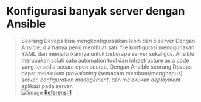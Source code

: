 # Konfigurasi banyak server dengan Ansible
> Seorang Devops bisa mengkonfigurasikan lebih dari 5 server Dengan Ansible, dia hanya perlu membuat satu file konfigurasi menggunakan YAML dan menjalankannya untuk beberapa server sekaligus. Ansible merupakan salah satu automation tool dan infrastructure as a code yang tersedia secara open source. Dengan Ansible seorang Devops dapat melakukan _provisioning_ (semacam membuat/menghapus) server, _configuration management_, dan melakukan _deployment_ aplikasi pada server.  
> ![image](https://www.tekyantra.com/wp-content/uploads/2019/09/Ansible-Arc-300x170.png)
> [Referensi 1](https://medium.com/dot-intern/configuration-management-dengan-ansible-case-study-dcd0fe925064)
